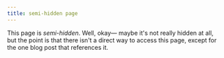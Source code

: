 ```yaml
---
title: semi-hidden page
---
```

This page is _semi-hidden_. Well, okay— maybe it's not really hidden at all, but the point is that there isn't a direct way to access this page, except for the one blog post that references it.